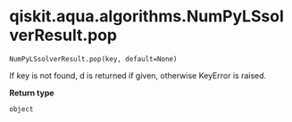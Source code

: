 # qiskit.aqua.algorithms.NumPyLSsolverResult.pop

`NumPyLSsolverResult.pop(key, default=None)`

If key is not found, d is returned if given, otherwise KeyError is raised.

**Return type**

`object`
